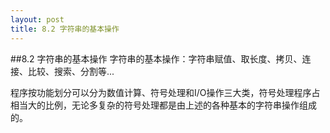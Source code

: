 ```yaml
---
layout: post
title: 8.2 字符串的基本操作
---
```


##8.2 字符串的基本操作
字符串的基本操作：字符串赋值、取长度、拷贝、连接、比较、搜索、分割等...   

程序按功能划分可以分为数值计算、符号处理和I/O操作三大类，符号处理程序占相当大的比例，无论多复杂的符号处理都是由上述的各种基本的字符串操作组成的。
